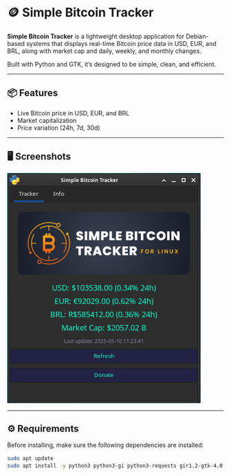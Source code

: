 # 🪙 Simple Bitcoin Tracker

**Simple Bitcoin Tracker** is a lightweight desktop application for Debian-based systems that displays real-time Bitcoin price data in USD, EUR, and BRL, along with market cap and daily, weekly, and monthly changes.

Built with Python and GTK, it’s designed to be simple, clean, and efficient.

---

## 📦 Features

- Live Bitcoin price in USD, EUR, and BRL
- Market capitalization
- Price variation (24h, 7d, 30d)

---

## 🖥️ Screenshots

![Simple Bitcoin Tracker Screenshot](screenshot.png)

---

## ⚙️ Requirements

Before installing, make sure the following dependencies are installed:

```bash
sudo apt update
sudo apt install -y python3 python3-gi python3-requests gir1.2-gtk-4.0
